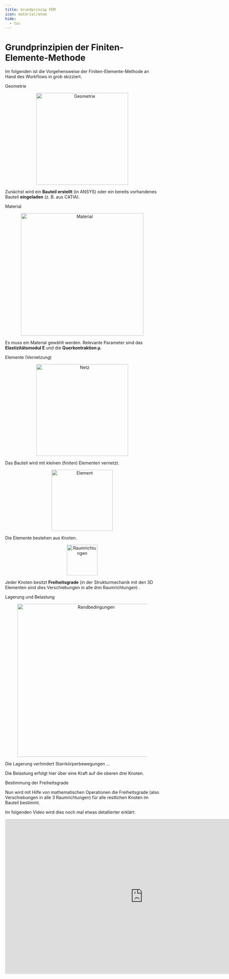 ```yaml
---
title: Grundprinzip FEM
icon: material/atom
hide:
  - toc
---
```


# Grundprinzipien der Finiten-Elemente-Methode

Im folgenden ist die Vorgehensweise der Finiten-Elemente-Methode an Hand des Workflows in grob skizziert.

<div class="steps">

  <div class="step">
    <p class="step-title" role="heading" aria-level="2">Geometrie</p>
    <figure style="text-align:center;">
  <img src="../images/Geometrie.png" alt="Geometrie" width="300">
    </figure>
    <p>Zunächst wird ein <strong>Bauteil erstellt</strong> (in ANSYS) oder ein bereits vorhandenes Bauteil <strong>eingeladen</strong> (z. B. aus CATIA).</p>
  </div>

  <div class="step">
    <p class="step-title" role="heading" aria-level="2">Material</p>
    <figure style="text-align:center;">
  <img src="../images/Material.png" alt="Material" width="400">
    </figure>    <p>Es muss ein Material gewählt werden. Relevante Parameter sind das <strong>Elastizitätsmodul E</strong> und die <strong>Querkontraktion μ</strong>.</p>
  </div>

  <div class="step">
    <p class="step-title" role="heading" aria-level="2">Elemente (Vernetzung)</p>
    <figure style="text-align:center;">
  <img src="../images/Netz.png" alt="Netz" width="300">
    </figure>
    <p>Das Bauteil wird mit kleinen (finiten) Elementen vernetzt.</p>
    <figure style="text-align:center;">
  <img src="../images/Element.png" alt="Element" width="200">
    </figure>
    <p>Die Elemente bestehen aus Knoten.</p>
    <figure style="text-align:center;">
  <img src="../images/Raumrichtungen.png" alt="Raumrichtungen" width="100">
    </figure>
    <p>Jeder Knoten besitzt <strong>Freiheitsgrade</strong> (in der Strukturmechanik mit den 3D Elementen sind dies Verschiebungen in alle drei Raumrichtungen) .</p>
 </div>

  <div class="step">
    <p class="step-title" role="heading" aria-level="2">Lagerung und Belastung</p>
    <figure style="text-align:center;">
  <img src="../images/Randbedingungen.png" alt="Randbedingungen" width="500">
    </figure>
    <p>Die Lagerung verhindert Starrkörperbewegungen …</p>
    <p>Die Belastung erfolgt hier über eine Kraft auf die oberen drei Knoten.</p>
  </div>

  <div class="step">
    <p class="step-title" role="heading" aria-level="2">Bestimmung der Freiheitsgrade</p>
    <p>Nun wird mit Hilfe von mathematischen Operationen die Freiheitsgrade (also Verschiebungen in alle 3 Raumrichtungen) für alle restlichen Knoten im Bauteil bestimmt.</p>
  </div>

</div>

Im folgenden Video wird dies noch mal etwas detallierter erklärt:

<iframe width="900" height="506" src="https://www.youtube.com/embed/GHjopp47vvQ?si=Nn-hbm2-wN2xcWhx" title="YouTube video player" frameborder="0" allow="accelerometer; autoplay; clipboard-write; encrypted-media; gyroscope; picture-in-picture; web-share" referrerpolicy="strict-origin-when-cross-origin" allowfullscreen></iframe>

